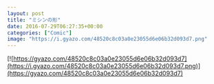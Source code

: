 ```yaml
---
layout: post
title: "ミシンの形"
date: 2016-07-29T06:27:35+00:00
categories: ["Comic"]
image: "https://i.gyazo.com/48520c8c03a0e23055d6e06b32d093d7.png"
---
```


[![https://gyazo.com/48520c8c03a0e23055d6e06b32d093d7](https://i.gyazo.com/48520c8c03a0e23055d6e06b32d093d7.png)](https://gyazo.com/48520c8c03a0e23055d6e06b32d093d7)